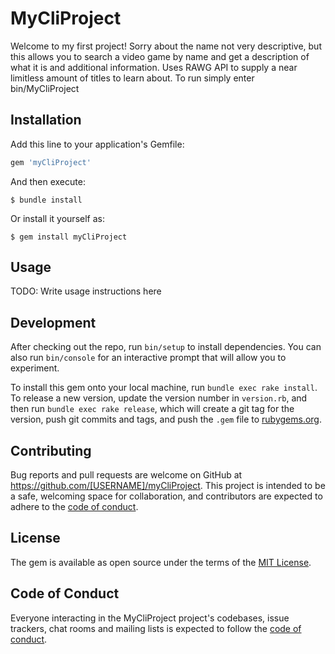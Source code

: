 # MyCliProject

Welcome to my first project! Sorry about the name not very descriptive, but this allows you to search a video game by name and get a description of what it is and additional information. Uses RAWG API to supply a near limitless amount of titles to learn about. To run simply enter bin/MyCliProject

## Installation

Add this line to your application's Gemfile:

```ruby
gem 'myCliProject'
```

And then execute:

    $ bundle install

Or install it yourself as:

    $ gem install myCliProject

## Usage

TODO: Write usage instructions here

## Development

After checking out the repo, run `bin/setup` to install dependencies. You can also run `bin/console` for an interactive prompt that will allow you to experiment.

To install this gem onto your local machine, run `bundle exec rake install`. To release a new version, update the version number in `version.rb`, and then run `bundle exec rake release`, which will create a git tag for the version, push git commits and tags, and push the `.gem` file to [rubygems.org](https://rubygems.org).

## Contributing

Bug reports and pull requests are welcome on GitHub at https://github.com/[USERNAME]/myCliProject. This project is intended to be a safe, welcoming space for collaboration, and contributors are expected to adhere to the [code of conduct](https://github.com/[USERNAME]/myCliProject/blob/master/CODE_OF_CONDUCT.md).


## License

The gem is available as open source under the terms of the [MIT License](https://opensource.org/licenses/MIT).

## Code of Conduct

Everyone interacting in the MyCliProject project's codebases, issue trackers, chat rooms and mailing lists is expected to follow the [code of conduct](https://github.com/[USERNAME]/myCliProject/blob/master/CODE_OF_CONDUCT.md).
